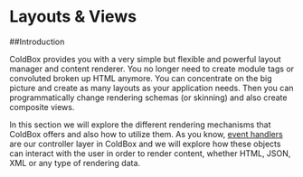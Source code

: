 # Layouts & Views

##Introduction

ColdBox provides you with a very simple but flexible and powerful layout manager and content renderer. You no longer need to create module tags or convoluted broken up HTML anymore. You can concentrate on the big picture and create as many layouts as your application needs. Then you can programmatically change rendering schemas (or skinning) and also create composite views. 

In this section we will explore the different rendering mechanisms that ColdBox offers and also how to utilize them. As you know, [event handlers](../event_handlers/index.md) are our controller layer in ColdBox and we will explore how these objects can interact with the user in order to render content, whether HTML, JSON, XML or any type of rendering data.